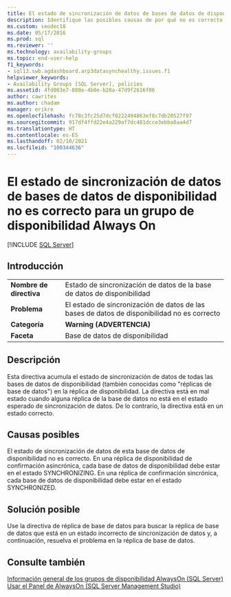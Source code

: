 ```yaml
---
title: El estado de sincronización de datos de bases de datos de disponibilidad no está en buen estado
description: Identifique las posibles causas de por qué no es correcto el estado de sincronización de datos de la base de datos en un grupo de disponibilidad Always On.
ms.custom: seodec18
ms.date: 05/17/2016
ms.prod: sql
ms.reviewer: ''
ms.technology: availability-groups
ms.topic: end-user-help
f1_keywords:
- sql13.swb.agdashboard.arp3datasynchealthy.issues.f1
helpviewer_keywords:
- Availability Groups [SQL Server], policies
ms.assetid: 4fd003e7-808e-4b0e-b28a-47d9f2616f06
author: cawrites
ms.author: chadam
manager: erikre
ms.openlocfilehash: fc78c3fc25d7dcf0222494863ef8c7db20527f97
ms.sourcegitcommit: 917df4ffd22e4a229af7dc481dcce3ebba0aa4d7
ms.translationtype: HT
ms.contentlocale: es-ES
ms.lasthandoff: 02/10/2021
ms.locfileid: "100344636"
---
```

# <a name="data-synchronization-state-of-availability-database-is-not-healthy-for-an-always-on-availability-group"></a>El estado de sincronización de datos de bases de datos de disponibilidad no es correcto para un grupo de disponibilidad Always On
[!INCLUDE [SQL Server](../../../includes/applies-to-version/sqlserver.md)]
    
## <a name="introduction"></a>Introducción  
  
|||  
|-|-|  
|**Nombre de directiva**|Estado de sincronización de datos de la base de datos de disponibilidad|  
|**Problema**|El estado de sincronización de datos de las bases de datos de disponibilidad no es correcto|  
|**Categoría**|**Warning (ADVERTENCIA)**|  
|**Faceta**|Base de datos de disponibilidad|  
  
## <a name="description"></a>Descripción  
 Esta directiva acumula el estado de sincronización de datos de todas las bases de datos de disponibilidad (también conocidas como "réplicas de base de datos") en la réplica de disponibilidad. La directiva está en mal estado cuando alguna réplica de la base de datos no está en el estado esperado de sincronización de datos. De lo contrario, la directiva está en un estado correcto.  
  
## <a name="possible-causes"></a>Causas posibles  
 El estado de sincronización de datos de esta base de datos de disponibilidad no es correcto. En una réplica de disponibilidad de confirmación asincrónica, cada base de datos de disponibilidad debe estar en el estado SYNCHRONIZING. En una réplica de confirmación sincrónica, cada base de datos de disponibilidad debe estar en el estado SYNCHRONIZED.  
  
## <a name="possible-solution"></a>Solución posible  
 Use la directiva de réplica de base de datos para buscar la réplica de base de datos que está en un estado incorrecto de sincronización de datos y, a continuación, resuelva el problema en la réplica de base de datos.  
  
## <a name="see-also"></a>Consulte también  
 [Información general de los grupos de disponibilidad AlwaysOn &#40;SQL Server&#41;](~/database-engine/availability-groups/windows/overview-of-always-on-availability-groups-sql-server.md)   
 [Usar el Panel de AlwaysOn &#40;SQL Server Management Studio&#41;](~/database-engine/availability-groups/windows/use-the-always-on-dashboard-sql-server-management-studio.md)  
  
  


